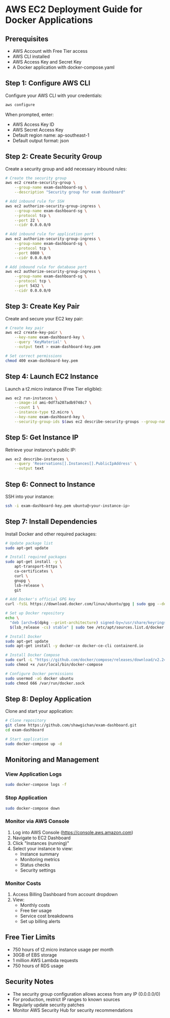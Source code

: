 # AWS EC2 Deployment Guide for Docker Applications

## Prerequisites
- AWS Account with Free Tier access
- AWS CLI installed
- AWS Access Key and Secret Key
- A Docker application with docker-compose.yaml

## Step 1: Configure AWS CLI
Configure your AWS CLI with your credentials:
```bash
aws configure
```
When prompted, enter:
- AWS Access Key ID
- AWS Secret Access Key
- Default region name: ap-southeast-1
- Default output format: json

## Step 2: Create Security Group
Create a security group and add necessary inbound rules:
```bash
# Create the security group
aws ec2 create-security-group \
    --group-name exam-dashboard-sg \
    --description "Security group for exam dashboard"

# Add inbound rule for SSH
aws ec2 authorize-security-group-ingress \
    --group-name exam-dashboard-sg \
    --protocol tcp \
    --port 22 \
    --cidr 0.0.0.0/0

# Add inbound rule for application port
aws ec2 authorize-security-group-ingress \
    --group-name exam-dashboard-sg \
    --protocol tcp \
    --port 8080 \
    --cidr 0.0.0.0/0

# Add inbound rule for database port
aws ec2 authorize-security-group-ingress \
    --group-name exam-dashboard-sg \
    --protocol tcp \
    --port 5432 \
    --cidr 0.0.0.0/0
```

## Step 3: Create Key Pair
Create and secure your EC2 key pair:
```bash
# Create key pair
aws ec2 create-key-pair \
    --key-name exam-dashboard-key \
    --query 'KeyMaterial' \
    --output text > exam-dashboard-key.pem

# Set correct permissions
chmod 400 exam-dashboard-key.pem
```

## Step 4: Launch EC2 Instance
Launch a t2.micro instance (Free Tier eligible):
```bash
aws ec2 run-instances \
    --image-id ami-0df7a207adb9748c7 \
    --count 1 \
    --instance-type t2.micro \
    --key-name exam-dashboard-key \
    --security-group-ids $(aws ec2 describe-security-groups --group-names exam-dashboard-sg --query 'SecurityGroups[0].GroupId' --output text)
```

## Step 5: Get Instance IP
Retrieve your instance's public IP:
```bash
aws ec2 describe-instances \
    --query 'Reservations[].Instances[].PublicIpAddress' \
    --output text
```

## Step 6: Connect to Instance
SSH into your instance:
```bash
ssh -i exam-dashboard-key.pem ubuntu@<your-instance-ip>
```

## Step 7: Install Dependencies
Install Docker and other required packages:
```bash
# Update package list
sudo apt-get update

# Install required packages
sudo apt-get install -y \
    apt-transport-https \
    ca-certificates \
    curl \
    gnupg \
    lsb-release \
    git

# Add Docker's official GPG key
curl -fsSL https://download.docker.com/linux/ubuntu/gpg | sudo gpg --dearmor -o /usr/share/keyrings/docker-archive-keyring.gpg

# Set up Docker repository
echo \
  "deb [arch=$(dpkg --print-architecture) signed-by=/usr/share/keyrings/docker-archive-keyring.gpg] https://download.docker.com/linux/ubuntu \
  $(lsb_release -cs) stable" | sudo tee /etc/apt/sources.list.d/docker.list > /dev/null

# Install Docker
sudo apt-get update
sudo apt-get install -y docker-ce docker-ce-cli containerd.io

# Install Docker Compose
sudo curl -L "https://github.com/docker/compose/releases/download/v2.24.0/docker-compose-$(uname -s)-$(uname -m)" -o /usr/local/bin/docker-compose
sudo chmod +x /usr/local/bin/docker-compose

# Configure Docker permissions
sudo usermod -aG docker ubuntu
sudo chmod 666 /var/run/docker.sock
```

## Step 8: Deploy Application
Clone and start your application:
```bash
# Clone repository
git clone https://github.com/shawgichan/exam-dashboard.git
cd exam-dashboard

# Start application
sudo docker-compose up -d
```

## Monitoring and Management

### View Application Logs
```bash
sudo docker-compose logs -f
```

### Stop Application
```bash
sudo docker-compose down
```

### Monitor via AWS Console
1. Log into AWS Console (https://console.aws.amazon.com)
2. Navigate to EC2 Dashboard
3. Click "Instances (running)"
4. Select your instance to view:
   - Instance summary
   - Monitoring metrics
   - Status checks
   - Security settings

### Monitor Costs
1. Access Billing Dashboard from account dropdown
2. View:
   - Monthly costs
   - Free tier usage
   - Service cost breakdowns
   - Set up billing alerts

## Free Tier Limits
- 750 hours of t2.micro instance usage per month
- 30GB of EBS storage
- 1 million AWS Lambda requests
- 750 hours of RDS usage

## Security Notes
- The security group configuration allows access from any IP (0.0.0.0/0)
- For production, restrict IP ranges to known sources
- Regularly update security patches
- Monitor AWS Security Hub for security recommendations
